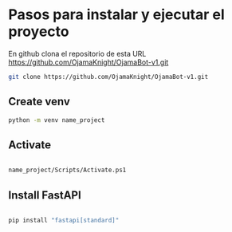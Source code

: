 # Pasos para instalar y ejecutar el proyecto

En github clona el repositorio de esta URL https://github.com/OjamaKnight/OjamaBot-v1.git

```bash
git clone https://github.com/OjamaKnight/OjamaBot-v1.git

```

## Create venv 
```bash
python -m venv name_project

```

## Activate

```bash

name_project/Scripts/Activate.ps1

```

## Install FastAPI

```bash

pip install "fastapi[standard]"

```